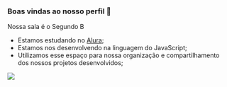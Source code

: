 ### Boas vindas ao nosso perfil 🥇

Nossa sala é o Segundo B

- Estamos estudando no [Alura](https://www.alura.com.br);
- Estamos nos desenvolvendo na linguagem do JavaScript;
- Utilizamos esse espaço para nossa organização e compartilhamento dos nossos projetos desenvolvidos;

![](https://media1.tenor.com/m/uyV5AiN5CxsAAAAC/spongebob-study.gif)
